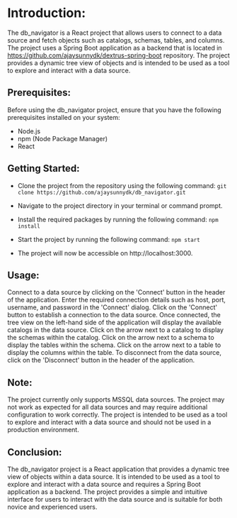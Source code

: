 # Introduction:
The db_navigator is a React project that allows users to connect to a data source and fetch objects such as catalogs, schemas, tables, and columns. The project uses a Spring Boot application as a backend that is located in https://github.com/ajaysunnydk/dextrus-spring-boot repository. The project provides a dynamic tree view of objects and is intended to be used as a tool to explore and interact with a data source.

## Prerequisites:
Before using the db_navigator project, ensure that you have the following prerequisites installed on your system:

* Node.js
* npm (Node Package Manager)
* React

## Getting Started:

* Clone the project from the repository using the following command:
`git clone https://github.com/ajaysunnydk/db_navigator.git`

* Navigate to the project directory in your terminal or command prompt.

* Install the required packages by running the following command:
`npm install`

* Start the project by running the following command:
`npm start`

* The project will now be accessible on http://localhost:3000.

## Usage:

Connect to a data source by clicking on the 'Connect' button in the header of the application.
Enter the required connection details such as host, port, username, and password in the 'Connect' dialog.
Click on the 'Connect' button to establish a connection to the data source.
Once connected, the tree view on the left-hand side of the application will display the available catalogs in the data source.
Click on the arrow next to a catalog to display the schemas within the catalog.
Click on the arrow next to a schema to display the tables within the schema.
Click on the arrow next to a table to display the columns within the table.
To disconnect from the data source, click on the 'Disconnect' button in the header of the application.

## Note:

The project currently only supports MSSQL data sources.
The project may not work as expected for all data sources and may require additional configuration to work correctly.
The project is intended to be used as a tool to explore and interact with a data source and should not be used in a production environment.

## Conclusion:
The db_navigator project is a React application that provides a dynamic tree view of objects within a data source. It is intended to be used as a tool to explore and interact with a data source and requires a Spring Boot application as a backend. The project provides a simple and intuitive interface for users to interact with the data source and is suitable for both novice and experienced users.

